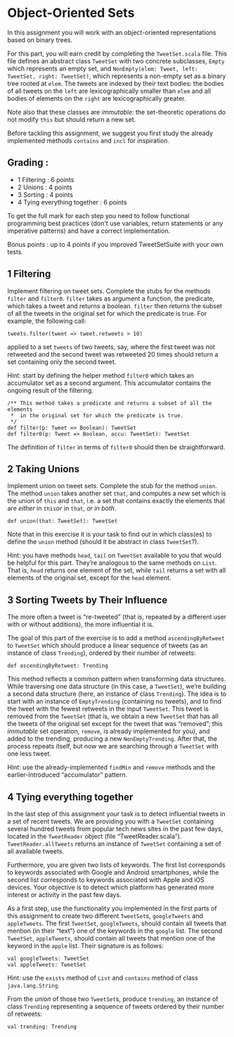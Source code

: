# Object-Oriented Sets

In this assignment you will work with an object-oriented representations based on binary trees.

For this part, you will earn credit by completing the `TweetSet.scala` file. This file defines an abstract class `TweetSet` with two concrete subclasses, `Empty` 
which represents an empty set, and `NonEmpty(elem: Tweet, left: TweetSet, right: TweetSet)`, which represents a non-empty set as a binary tree rooted at `elem`. 
The tweets are indexed by their text bodies: the bodies of all tweets on the `left` are lexicographically smaller than `elem` and all bodies of elements on the `right` 
are lexicographically greater.

Note also that these classes are _immutable_: the set-theoretic operations do not modify `this` but should return a new set.

Before tackling this assignment, we suggest you first study the already implemented methods `contains` and `incl` for inspiration.

## Grading :

* 1 Filtering : 6 points
* 2 Unions : 4 points
* 3 Sorting : 4 points
* 4 Tying everything together : 6 points

To get the full mark for each step you need to follow functional programming best practices
(don't use variables, return statements or any imperative patterns) and have a correct implementation.

Bonus points : up to 4 points if you improved TweetSetSuite with your own tests.

## 1 Filtering

Implement filtering on tweet sets. Complete the stubs for the methods `filter` and `filter0`. `filter` takes as argument a function, the predicate, which takes a 
tweet and returns a boolean. `filter` then returns the subset of all the tweets in the original set for which the predicate is true. For example, the following call:

    tweets.filter(tweet => tweet.retweets > 10)

applied to a set `tweets` of two tweets, say, where the first tweet was not retweeted and the second tweet was retweeted 20 times should return a set containing 
only the second tweet.

Hint: start by defining the helper method `filter0` which takes an accumulator set as a second argument. This accumulator contains the ongoing result of the filtering.

    /** This method takes a predicate and returns a subset of all the elements
     *  in the original set for which the predicate is true.
     */
    def filter(p: Tweet => Boolean): TweetSet
    def filter0(p: Tweet => Boolean, accu: TweetSet): TweetSet

The definition of `filter` in terms of `filter0` should then be straightforward.

## 2 Taking Unions

Implement union on tweet sets. Complete the stub for the method `union`. The method `union` takes another set `that`, and computes a _new_ set which is the union 
of `this` and `that`, i.e. a set that contains exactly the elements that are _either_ in `this`_or_ in `that`, _or in both_.

    def union(that: TweetSet): TweetSet

Note that in this exercise it is your task to find out in which class(es) to define the `union` method (should it be abstract in class `TweetSet`?).

Hint: you have methods `head`, `tail` on `TweetSet` available to you that would be helpful for this part. They’re analogous to the same methods on `List`. 
That is, `head` returns one element of the set, while `tail` returns a set with all elements of the original set, except for the `head` element.

## 3 Sorting Tweets by Their Influence

The more often a tweet is “re-tweeted” (that is, repeated by a different user with or without additions), the more influential it is.

The goal of this part of the exercise is to add a method `ascendingByRetweet` to `TweetSet` which should produce a linear sequence of tweets 
(as an instance of class `Trending`), ordered by their number of retweets:

    def ascendingByRetweet: Trending

This method reflects a common pattern when transforming data structures. While traversing one data structure (in this case, a `TweetSet`), we’re building a second 
data structure (here, an instance of class `Trending`). The idea is to start with an instance of `EmptyTrending` (containing no tweets), and to find the tweet with 
the fewest retweets in the input `TweetSet`. This tweet is removed from the `TweetSet` (that is, we obtain a new `TweetSet` that has all the tweets of the original 
set except for the tweet that was “removed”; this _immutable_ set operation, `remove`, is already implemented for you), and added to the trending, producing a 
new `NonEmptyTrending`. After that, the process repeats itself, but now we are searching through a `TweetSet` with one less tweet.

Hint: use the already-implemented `findMin` and `remove` methods and the earlier-introduced “accumulator” pattern.

## 4 Tying everything together

In the last step of this assignment your task is to detect influential tweets in a set of recent tweets. We are providing you with a `TweetSet` containing several 
hundred tweets from popular tech news sites in the past few days, located in the `TweetReader` object (file “TweetReader.scala”). `TweetReader.allTweets` returns 
an instance of `TweetSet` containing a set of all available tweets.

Furthermore, you are given two lists of keywords. The first list corresponds to keywords associated with Google and Android smartphones, while the second list 
corresponds to keywords associated with Apple and iOS devices. Your objective is to detect which platform has generated more interest or activity in the past few days.

As a first step, use the functionality you implemented in the first parts of this assignment to create two different `TweetSet`s, `googleTweets` and `appleTweets`. 
The first `TweetSet`, `googleTweets`, should contain all tweets that mention (in their “text”) one of the keywords in the `google` list. 
The second `TweetSet`, `appleTweets`, should contain all tweets that mention one of the keyword in the `apple` list. Their signature is as follows:

    val googleTweets: TweetSet
    val appleTweets: TweetSet

Hint: use the `exists` method of `List` and `contains` method of class `java.lang.String`.

From the _union_ of those two `TweetSet`s, produce `trending`, an instance of class `Trending` representing a sequence of tweets ordered by their number of retweets:

    val trending: Trending
